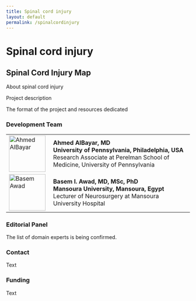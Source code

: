 ```yaml
---
title: Spinal cord injury
layout: default
permalink: /spinalcordinjury
---
```


# Spinal cord injury

## Spinal Cord Injury Map

About spinal cord injury  

Project description  

The format of the project and resources dedicated  

### Development Team

<table>
<tr>
<td style="width: 105px;"><img src="../images/team/AhmedAlBayar.jpg" alt="Ahmed AlBayar" width="100"/></td>
<td><strong>Ahmed AlBayar, MD</strong><br />
<strong>University of Pennsylvania, Philadelphia, USA</strong><br />
  Research Associate at Perelman School of Medicine, University of Pennsylvania</td>
</tr>
<tr>
<td style="width: 105px;"><img src="../images/team/noprofile.jpg" alt="Basem Awad" width="100"/></td>
<td><strong>Basem I. Awad, MD, MSc, PhD</strong><br />
<strong>Mansoura University, Mansoura, Egypt</strong><br />
  Lecturer of Neurosurgery at Mansoura University Hospital</td>
</tr>
</table>

### Editorial Panel

The list of domain experts is being confirmed.

### Contact

Text

### Funding

Text
